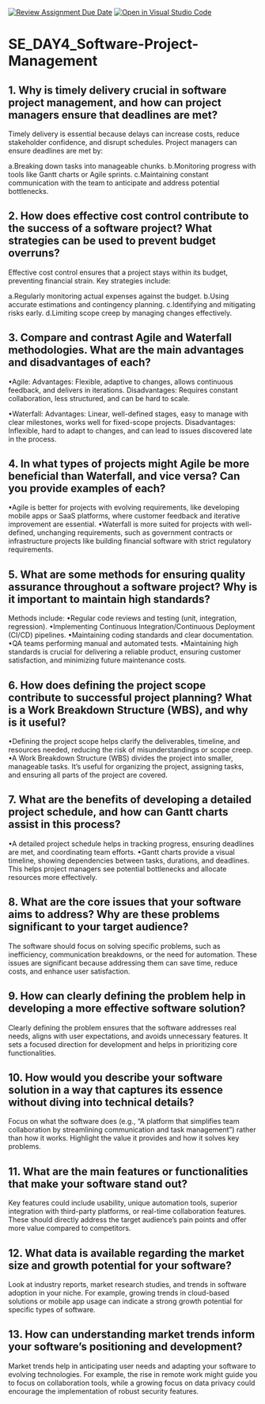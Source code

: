 [![Review Assignment Due Date](https://classroom.github.com/assets/deadline-readme-button-22041afd0340ce965d47ae6ef1cefeee28c7c493a6346c4f15d667ab976d596c.svg)](https://classroom.github.com/a/9pw6JKcu)
[![Open in Visual Studio Code](https://classroom.github.com/assets/open-in-vscode-2e0aaae1b6195c2367325f4f02e2d04e9abb55f0b24a779b69b11b9e10269abc.svg)](https://classroom.github.com/online_ide?assignment_repo_id=16052011&assignment_repo_type=AssignmentRepo)
# SE_DAY4_Software-Project-Management
## 1. Why is timely delivery crucial in software project management, and how can project managers ensure that deadlines are met?

 Timely delivery is essential because delays can increase costs, reduce stakeholder confidence, and disrupt schedules. Project managers can ensure deadlines are met by:

 a.Breaking down tasks into manageable chunks.
 b.Monitoring progress with tools like Gantt charts or Agile sprints.
 c.Maintaining constant communication with the team to anticipate and address potential bottlenecks.

## 2. How does effective cost control contribute to the success of a software project? What strategies can be used to prevent budget overruns?

 Effective cost control ensures that a project stays within its budget, preventing financial strain. Key strategies include:

 a.Regularly monitoring actual expenses against the budget.
 b.Using accurate estimations and contingency planning.
 c.Identifying and mitigating risks early.
 d.Limiting scope creep by managing changes effectively.


## 3. Compare and contrast Agile and Waterfall methodologies. What are the main advantages and disadvantages of each?

  •Agile:
    Advantages: Flexible, adaptive to changes, allows continuous feedback, and delivers in iterations.
    Disadvantages: Requires constant collaboration, less structured, and can be hard to scale.

   •Waterfall:
      Advantages: Linear, well-defined stages, easy to manage with clear milestones, works well for fixed-scope projects.
      Disadvantages: Inflexible, hard to adapt to changes, and can lead to issues discovered late in the process.
      
## 4. In what types of projects might Agile be more beneficial than Waterfall, and vice versa? Can you provide examples of each?

   •Agile is better for projects with evolving requirements, like developing mobile apps or SaaS platforms, where customer feedback and iterative improvement are essential.
    •Waterfall is more suited for projects with well-defined, unchanging requirements, such as government contracts or infrastructure projects like building financial software with strict regulatory requirements.
    
## 5. What are some methods for ensuring quality assurance throughout a software project? Why is it important to maintain high standards?

   Methods include:
  •Regular code reviews and testing (unit, integration, regression).
   •Implementing Continuous Integration/Continuous Deployment (CI/CD) pipelines.
    •Maintaining coding standards and clear documentation.
     •QA teams performing manual and automated tests.
      •Maintaining high standards is crucial for delivering a reliable product, ensuring customer satisfaction, and minimizing future maintenance costs.
      
## 6. How does defining the project scope contribute to successful project planning? What is a Work Breakdown Structure (WBS), and why is it useful?

   •Defining the project scope helps clarify the deliverables, timeline, and resources needed, reducing the risk of misunderstandings or scope creep.
   •A Work Breakdown Structure (WBS) divides the project into smaller, manageable tasks. It’s useful for organizing the project, assigning tasks, and ensuring all parts of the project are covered.
   
## 7. What are the benefits of developing a detailed project schedule, and how can Gantt charts assist in this process?

   •A detailed project schedule helps in tracking progress, ensuring deadlines are met, and coordinating team efforts.
   •Gantt charts provide a visual timeline, showing dependencies between tasks, durations, and deadlines. This helps project managers see potential bottlenecks and allocate resources more effectively.
   
## 8. What are the core issues that your software aims to address? Why are these problems significant to your target audience?

   The software should focus on solving specific problems, such as inefficiency, communication breakdowns, or the need for automation. These issues are significant because addressing them can save time, reduce costs, and enhance user satisfaction.
   
## 9. How can clearly defining the problem help in developing a more effective software solution?

   Clearly defining the problem ensures that the software addresses real needs, aligns with user expectations, and avoids unnecessary features. It sets a focused direction for development and helps in prioritizing core functionalities.
    
## 10. How would you describe your software solution in a way that captures its essence without diving into technical details?

   Focus on what the software does (e.g., “A platform that simplifies team collaboration by streamlining communication and task management”) rather than how it works. Highlight the value it provides and how it solves key problems.
    
## 11. What are the main features or functionalities that make your software stand out?

   Key features could include usability, unique automation tools, superior integration with third-party platforms, or real-time collaboration features. These should directly address the target audience’s pain points and offer more value compared to competitors.
   
## 12. What data is available regarding the market size and growth potential for your software?

   Look at industry reports, market research studies, and trends in software adoption in your niche. For example, growing trends in cloud-based solutions or mobile app usage can indicate a strong growth potential for specific types of software.
    
## 13. How can understanding market trends inform your software’s positioning and development?

   Market trends help in anticipating user needs and adapting your software to evolving technologies. For example, the rise in remote work might guide you to focus on collaboration tools, while a growing focus on data privacy could encourage the implementation of robust security features.
